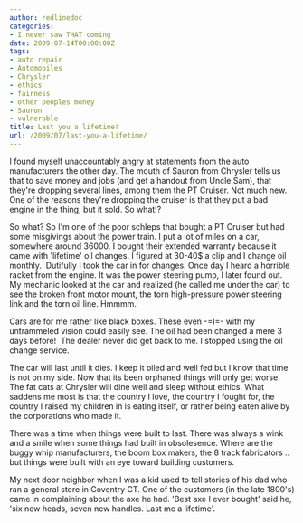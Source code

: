 ```yaml
---
author: redlinedoc
categories:
- I never saw THAT coming
date: 2009-07-14T00:00:00Z
tags:
- auto repair
- Automobiles
- Chrysler
- ethics
- fairness
- other peoples money
- Sauron
- vulnerable
title: Last you a lifetime!
url: /2009/07/last-you-a-lifetime/
---
```


I found myself unaccountably angry at statements from the auto manufacturers the other day. The mouth of Sauron from Chrysler tells us that to save money and jobs (and get a handout from Uncle Sam), that they're dropping several lines, among them the PT Cruiser. Not much new. One of the reasons they're dropping the cruiser is that they put a bad engine in the thing; but it sold. So what!?

So what? So I'm one of the poor schleps that bought a PT Cruiser but had some misgivings about the power train. I put a lot of miles on a car, somewhere around 36000. I bought their extended warranty because it came with 'lifetime' oil changes. I figured at 30-40$ a clip and I change oil monthly.  Dutifully I took the car in for changes. Once day I heard a horrible racket from the engine. It was the power steering pump, I later found out. My mechanic looked at the car and realized (he called me under the car) to see the broken front motor mount, the torn high-pressure power steering link and the torn oil line. Hmmmm.

Cars are for me rather like black boxes. These even -=I=- with my untrammeled vision could easily see. The oil had been changed a mere 3 days before!  The dealer never did get back to me. I stopped using the oil change service.

The car will last until it dies. I keep it oiled and well fed but I know that time is not on my side. Now that its been orphaned things will only get worse. The fat cats at Chrysler will dine well and sleep without ethics. What saddens me most is that the country I love, the country I fought for, the country I raised my children in is eating itself, or rather being eaten alive by the corporations who made it.

There was a time when things were built to last. There was always a wink and a smile when some things had built in obsolesence. Where are the buggy whip manufacturers, the boom box makers, the 8 track fabricators .. but things were built with an eye toward building customers.

My next door neighbor when I was a kid used to tell stories of his dad who ran a general store in Coventry CT. One of the customers (in the late 1800's) came in complaining about the axe he had. 'Best axe I ever bought' said he, 'six new heads, seven new handles. Last me a lifetime'.

